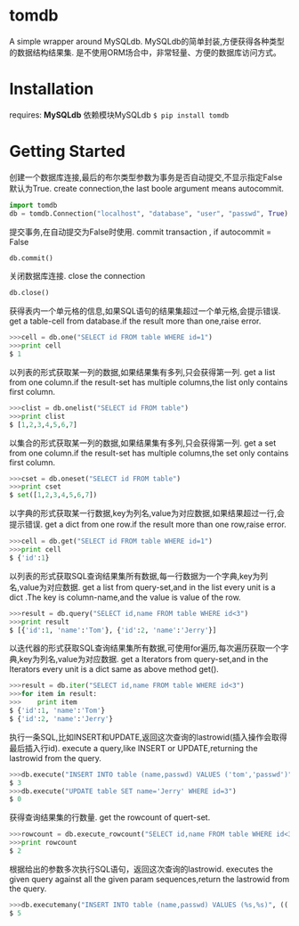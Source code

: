 tomdb
=====

A simple wrapper around MySQLdb.
MySQLdb的简单封装,方便获得各种类型的数据结构结果集.
是不使用ORM场合中，非常轻量、方便的数据库访问方式。

Installation
=====

requires: **MySQLdb**
依赖模块MySQLdb
``$ pip install tomdb``

Getting Started
=====
创建一个数据库连接,最后的布尔类型参数为事务是否自动提交,不显示指定False默认为True.
create connection,the last boole argument means autocommit.
```python
import tomdb
db = tomdb.Connection("localhost", "database", "user", "passwd", True)
```
提交事务,在自动提交为False时使用.
commit transaction , if autocommit = False
```python
db.commit()
```
关闭数据库连接.
close the connection
```python
db.close()
```
获得表内一个单元格的信息,如果SQL语句的结果集超过一个单元格,会提示错误.
get a table-cell from database.if the result more than one,raise error.
```python
>>>cell = db.one("SELECT id FROM table WHERE id=1")
>>>print cell
$ 1
```
以列表的形式获取某一列的数据,如果结果集有多列,只会获得第一列.
get a list from one column.if the result-set has multiple columns,the list only contains first column.
```python
>>>clist = db.onelist("SELECT id FROM table")
>>>print clist
$ [1,2,3,4,5,6,7]
```
以集合的形式获取某一列的数据,如果结果集有多列,只会获得第一列.
get a set from one column.if the result-set has multiple columns,the set only contains first column.
```python
>>>cset = db.oneset("SELECT id FROM table")
>>>print cset
$ set([1,2,3,4,5,6,7])
```
以字典的形式获取某一行数据,key为列名,value为对应数据,如果结果超过一行,会提示错误.
get a dict from one row.if the result more than one row,raise error.
```python
>>>cell = db.get("SELECT id FROM table WHERE id=1")
>>>print cell
$ {'id':1}
```
以列表的形式获取SQL查询结果集所有数据,每一行数据为一个字典,key为列名,value为对应数据.
get a list from query-set,and in the list every unit is a dict .The key is column-name,and the value is value of the row.
```python
>>>result = db.query("SELECT id,name FROM table WHERE id<3")
>>>print result
$ [{'id':1, 'name':'Tom'}, {'id':2, 'name':'Jerry'}]
```
以迭代器的形式获取SQL查询结果集所有数据,可使用for遍历,每次遍历获取一个字典,key为列名,value为对应数据.
get a Iterators from query-set,and in the Iterators every unit is a dict same as above method get().
```python
>>>result = db.iter("SELECT id,name FROM table WHERE id<3")
>>>for item in result:
>>>    print item
$ {'id':1, 'name':'Tom'}
$ {'id':2, 'name':'Jerry'}
```
执行一条SQL,比如INSERT和UPDATE,返回这次查询的lastrowid(插入操作会取得最后插入行id).
execute a query,like INSERT or UPDATE,returning the lastrowid from the query.
```python
>>>db.execute("INSERT INTO table (name,passwd) VALUES ('tom','passwd')")
$ 3
>>>db.execute("UPDATE table SET name='Jerry' WHERE id=3")
$ 0
```
获得查询结果集的行数量.
get the rowcount of quert-set.
```python
>>>rowcount = db.execute_rowcount("SELECT id,name FROM table WHERE id<3")
>>>print rowcount
$ 2
```
根据给出的参数多次执行SQL语句，返回这次查询的lastrowid.
executes the given query against all the given param sequences,return the lastrowid from the query.
```python
>>>db.executemany("INSERT INTO table (name,passwd) VALUES (%s,%s)", (('Tom','passwd'), ('Jerry','passwd')))
$ 5
```
